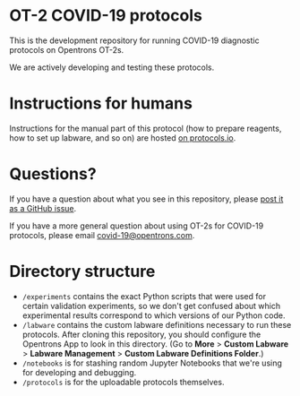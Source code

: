 # OT-2 COVID-19 protocols

This is the development repository for running COVID-19 diagnostic protocols on Opentrons OT-2s.

We are actively developing and testing these protocols.

# Instructions for humans

Instructions for the manual part of this protocol (how to prepare reagents, how to set up labware, and so on) are hosted [on protocols.io](https://www.protocols.io/groups/opentrons-covid19-testing/publications).

# Questions?

If you have a question about what you see in this repository, please [post it as a GitHub issue](https://github.com/Opentrons/covid19/issues/new).

If you have a more general question about using OT-2s for COVID-19 protocols, please email covid-19@opentrons.com.

# Directory structure

* `/experiments` contains the exact Python scripts that were used for certain validation experiments, so we don't get confused about which experimental results correspond to which versions of our Python code.
* `/labware` contains the custom labware definitions necessary to run these protocols.  After cloning this repository, you should configure the Opentrons App to look in this directory. (Go to **More** > **Custom Labware** > **Labware Management** > **Custom Labware Definitions Folder**.)
* `/notebooks` is for stashing random Jupyter Notebooks that we're using for developing and debugging.
* `/protocols` is for the uploadable protocols themselves.
